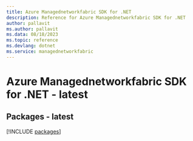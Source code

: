 ```yaml
---
title: Azure Managednetworkfabric SDK for .NET
description: Reference for Azure Managednetworkfabric SDK for .NET
author: pallavit
ms.author: pallavit
ms.data: 08/18/2023
ms.topic: reference
ms.devlang: dotnet
ms.service: managednetworkfabric
---
```

# Azure Managednetworkfabric SDK for .NET - latest
## Packages - latest
[!INCLUDE [packages](managednetworkfabric-index.md)]